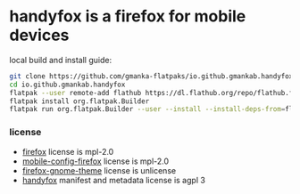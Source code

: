 # handyfox is a firefox for mobile devices

local build and install guide:

```sh
git clone https://github.com/gmanka-flatpaks/io.github.gmankab.handyfox
cd io.github.gmankab.handyfox
flatpak --user remote-add flathub https://dl.flathub.org/repo/flathub.flatpakrepo
flatpak install org.flatpak.Builder
flatpak run org.flatpak.Builder --user --install --install-deps-from=flathub --force-clean --repo=repo build io.github.gmankab.handyfox.yml
```

### license

- [firefox](https://github.com/mozilla-firefox/firefox) license is mpl-2.0
- [mobile-config-firefox](https://gitlab.postmarketos.org/postmarketOS/mobile-config-firefox) license is mpl-2.0
- [firefox-gnome-theme](https://github.com/rafaelmardojai/firefox-gnome-theme) license is unlicense
- [handyfox](https://github.com/gmanka-flatpaks/io.github.gmankab.handyfox) manifest and metadata license is agpl 3

